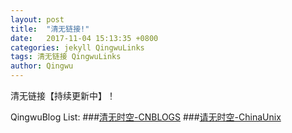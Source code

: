 ```yaml
---
layout: post
title:  "清无链接!"
date:   2017-11-04 15:13:35 +0800
categories: jekyll QingwuLinks
tags: 清无链接 QingwuLinks
author: Qingwu
---
```

清无链接【持续更新中】！

QingwuBlog List:
 ###[清无时空-CNBLOGS]
 ###[请无时空-ChinaUnix]

[清无时空-CNBLOGS]: http://www.cnblogs.com/halley/
[请无时空-ChinaUnix]: http://blog.chinaunix.net/uid/31404425.html

